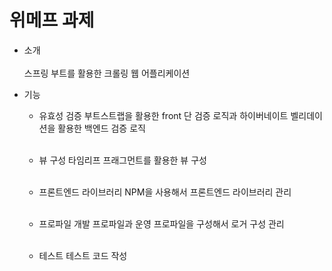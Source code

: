 # 위메프 과제

* 소개 <br/><br/>
스프링 부트를 활용한 크롤링 웹 어플리케이션

* 기능
    * 유효성 검증 
부트스트랩을 활용한 front 단 검증 로직과 하이버네이트 벨리데이션을 활용한 백엔드 검증 로직 <br/><br/>

    * 뷰 구성 
타임리프 프래그먼트를 활용한 뷰 구성 <br/><br/>

    * 프론트엔드 라이브러리 
NPM을 사용해서 프론트엔드 라이브러리 관리 <br/><br/>

    * 프로파일 
개발 프로파일과 운영 프로파일을 구성해서 로거 구성 관리 <br/><br/>

    * 테스트 
테스트 코드 작성 <br/><br/>
